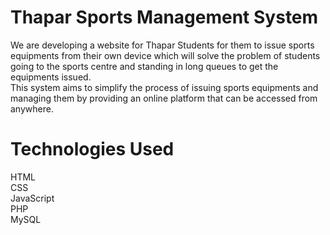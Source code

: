 # Thapar Sports Management System
We are developing a website for Thapar Students for them to issue sports equipments from their own device which will solve the problem of students going to the sports centre and standing in long queues to get the equipments issued.<br>
This system aims to simplify the process of issuing sports equipments and managing them by providing an online platform that can be accessed from anywhere.<br>

# Technologies Used

HTML<br>
CSS<br>
JavaScript<br>
PHP<br>
MySQL<br>
